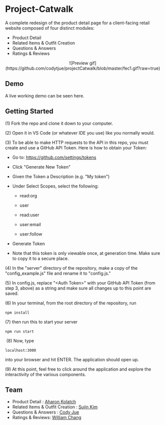#  Project-Catwalk

A complete redesign of the product detail page for a client-facing retail website composed of four distinct modules:
 - Product Detail
 - Related Items & Outfit Creation
 - Questions & Answers
 - Ratings & Reviews
 
<center>
![Preview gif](https://github.com/codytjue/projectCatwalk/blob/master/fec1.gif?raw=true)
 </center>

## Demo

A live working demo can be seen here.



##  Getting  Started

(1) Fork the repo and clone it down to your computer.

(2) Open it in VS Code (or whatever IDE you use) like you normally would.

(3) To be able to make HTTP requests to the API in this repo, you must create and use a GitHub API Token. Here is how to obtain your Token:

-  Go  to:  https://github.com/settings/tokens

-  Click  "Generate  New  Token"

-  Given  the  Token  a  Description  (e.g.  "My  token")

-  Under  Select  Scopes,  select  the  following:

   -  read:org

   -  user

   -  read:user

   -  user:email

   -  user:follow

-  Generate  Token

  -  Note  that  this  token  is  only  viewable  once,  at  generation  time.  Make  sure  to  copy  it  to  a  secure  place.


(4) In the "server" directory of the repository, make a copy of the "config_example.js" file and rename it to "config.js."


(5) In config.js, replace "\<Auth Token\>" with your GitHub API Token (from step 3, above) as a string and make sure all changes up to this point are saved.



(6) In your terminal, from the root directory of the repository, run



```
npm install
```

(7) then run this to start your server

```
npm run start
```
​
(8) Now, type

```
localhost:3000
```

into your browser and hit ENTER. The application should open up.


(9) At this point, feel free to click around the application and explore the interactivity of the various components.

## Team

 - Product Detail : [Aharon Kolatch](https://github.com/akolatch)
 - Related Items & Outfit Creation : [Sujin Kim](https://github.com/clairesujin8702)
 - Questions & Answers : [Cody Jue](https://github.com/codytjue)
 - Ratings & Reviews: [William Chang](https://github.com/Orenjiku)

